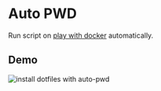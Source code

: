 # Auto PWD

Run script on [play with docker](https://labs.play-with-docker.com) automatically.

## Demo

![install dotfiles with auto-pwd](https://github.com/njfamirm/other/blob/main/auto-pwd/demo-screencast.gif)
